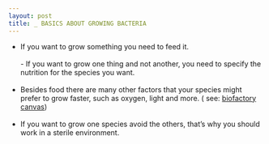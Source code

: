 ```yaml
---
layout: post
title: _ BASICS ABOUT GROWING BACTERIA
---
```



- If you want to grow something you need to feed it.<br><br> - If you want to grow one thing and not another, you need to specify the nutrition for the species you want.<br><br>
- Besides food there are many other factors that your species might prefer to grow faster, such as oxygen, light and more. ( see: <a href="http://biohackacademy.github.io/biofactory/graphics/BioFactory-canvas.pdf">biofactory canvas</a>)<br><br>
- If you want to grow one species avoid the others, that’s why you should work in a sterile environment. 
